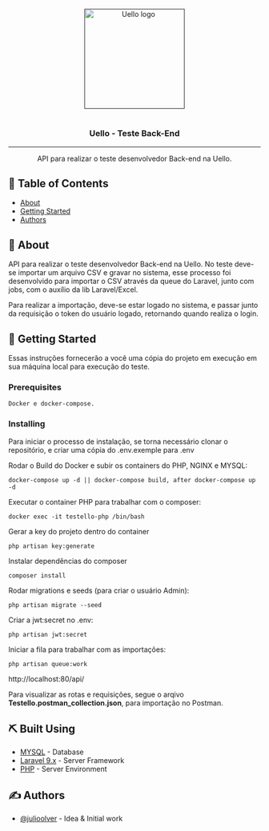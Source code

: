 <p align="center">
  <a href="" rel="noopener">
 <img width=200px height=200px src="https://www.uello.com.br/dist/images/logo.png" alt="Uello logo"></a>
</p>

# <h3 align="center">Uello - Teste Back-End</h3>

---

<p align="center"> API para realizar o teste desenvolvedor Back-end na Uello.
    <br> 
</p>

## 📝 Table of Contents

- [About](#about)
- [Getting Started](#getting_started)
- [Authors](#authors)

## 🧐 About <a name = "about"></a>

API para realizar o teste desenvolvedor Back-end na Uello. No teste deve-se importar um arquivo CSV e gravar no sistema, esse processo foi desenvolvido para importar o CSV através da queue do Laravel, junto com jobs, com o auxílio da lib Laravel/Excel.

Para realizar a importação, deve-se estar logado no sistema, e passar junto da requisição o token do usuário logado, retornando quando realiza o login.

## 🏁 Getting Started <a name = "getting_started"></a>

Essas instruções fornecerão a você uma cópia do projeto em execução em sua máquina local para execução do teste.

### Prerequisites

```
Docker e docker-compose.
```

### Installing

Para iniciar o processo de instalação, se torna necessário clonar o repositório, e criar uma cópia do .env.exemple para .env

Rodar o Build do Docker e subir os containers do PHP, NGINX e MYSQL:

```
docker-compose up -d || docker-compose build, after docker-compose up -d
```
Executar o container PHP para trabalhar com o composer:

```
docker exec -it testello-php /bin/bash
```
Gerar a key do projeto dentro do container

```
php artisan key:generate
```

Instalar dependências do composer

```
composer install
```

Rodar migrations e seeds (para criar o usuário Admin):

```
php artisan migrate --seed
```

Criar a jwt:secret no .env:

```
php artisan jwt:secret
```

Iniciar a fila para trabalhar com as importações: 

```
php artisan queue:work
```

http://localhost:80/api/

Para visualizar as rotas e requisições, segue o arqivo <b>Testello.postman_collection.json</b>, para importação no Postman.

## ⛏️ Built Using <a name = "built_using"></a>

- [MYSQL](https://www.mysql.com/) - Database
- [Laravel 9.x](https://laravel.com/) - Server Framework
- [PHP](https://php.net/) - Server Environment

## ✍️ Authors <a name = "authors"></a>

- [@julioolver](https://github.com/julioolver) - Idea & Initial work